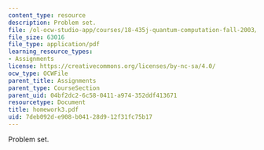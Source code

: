```yaml
---
content_type: resource
description: Problem set.
file: /ol-ocw-studio-app/courses/18-435j-quantum-computation-fall-2003/7deb092de908b04128d912f31fc75b17_homework3.pdf
file_size: 63016
file_type: application/pdf
learning_resource_types:
- Assignments
license: https://creativecommons.org/licenses/by-nc-sa/4.0/
ocw_type: OCWFile
parent_title: Assignments
parent_type: CourseSection
parent_uid: 04bf2dc2-6c58-0411-a974-352ddf413671
resourcetype: Document
title: homework3.pdf
uid: 7deb092d-e908-b041-28d9-12f31fc75b17
---
```

Problem set.